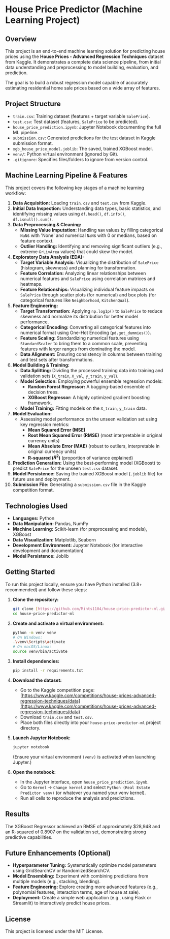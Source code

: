 # House Price Predictor (Machine Learning Project)


## Overview

This project is an end-to-end machine learning solution for predicting house prices using the **House Prices - Advanced Regression Techniques** dataset from Kaggle. It demonstrates a complete data science pipeline, from initial data understanding and preprocessing to model building, evaluation, and prediction.

The goal is to build a robust regression model capable of accurately estimating residential home sale prices based on a wide array of features.

## Project Structure

* `train.csv`: Training dataset (features + target variable `SalePrice`).
* `test.csv`: Test dataset (features, `SalePrice` to be predicted).
* `house_price_prediction.ipynb`: Jupyter Notebook documenting the full ML pipeline.
* `submission.csv`: Generated predictions for the test dataset in Kaggle submission format.
* `xgb_house_price_model.joblib`: The saved, trained XGBoost model.
* `venv/`: Python virtual environment (ignored by Git).
* `.gitignore`: Specifies files/folders to ignore from version control.

## Machine Learning Pipeline & Features

This project covers the following key stages of a machine learning workflow:

1.  **Data Acquisition:** Loading `train.csv` and `test.csv` from Kaggle.
2.  **Initial Data Inspection:** Understanding data types, basic statistics, and identifying missing values using `df.head()`, `df.info()`, `df.isnull().sum()`.
3.  **Data Preprocessing & Cleaning:**
    * **Missing Value Imputation:** Handling `NaN` values by filling categorical `NaN`s with 'None' and numerical `NaN`s with 0 or medians, based on feature context.
    * **Outlier Handling:** Identifying and removing significant outliers (e.g., extreme `GrLivArea` values) that could skew the model.
4.  **Exploratory Data Analysis (EDA):**
    * **Target Variable Analysis:** Visualizing the distribution of `SalePrice` (histogram, skewness) and planning for transformation.
    * **Feature Correlation:** Analyzing linear relationships between numerical features and `SalePrice` using correlation matrices and heatmaps.
    * **Feature Relationships:** Visualizing individual feature impacts on `SalePrice` through scatter plots (for numerical) and box plots (for categorical features like `Neighborhood`, `KitchenQual`).
5.  **Feature Engineering:**
    * **Target Transformation:** Applying `np.log1p()` to `SalePrice` to reduce skewness and normalize its distribution for better model performance.
    * **Categorical Encoding:** Converting all categorical features into numerical format using One-Hot Encoding (`pd.get_dummies()`).
    * **Feature Scaling:** Standardizing numerical features using `StandardScaler` to bring them to a common scale, preventing features with larger ranges from dominating the model.
    * **Data Alignment:** Ensuring consistency in columns between training and test sets after transformations.
6.  **Model Building & Training:**
    * **Data Splitting:** Dividing the processed training data into training and validation sets (`X_train`, `X_val`, `y_train`, `y_val`).
    * **Model Selection:** Employing powerful ensemble regression models:
        * **Random Forest Regressor:** A bagging-based ensemble of decision trees.
        * **XGBoost Regressor:** A highly optimized gradient boosting framework.
    * **Model Training:** Fitting models on the `X_train`, `y_train` data.
7.  **Model Evaluation:**
    * Assessing model performance on the unseen validation set using key regression metrics:
        * **Mean Squared Error (MSE)**
        * **Root Mean Squared Error (RMSE)** (most interpretable in original currency units)
        * **Mean Absolute Error (MAE)** (robust to outliers, interpretable in original currency units)
        * **R-squared ($R^2$)** (proportion of variance explained)
8.  **Prediction Generation:** Using the best-performing model (XGBoost) to predict `SalePrice` for the unseen `test.csv` dataset.
9.  **Model Persistence:** Saving the trained XGBoost model (`.joblib` file) for future use and deployment.
10. **Submission File:** Generating a `submission.csv` file in the Kaggle competition format.

## Technologies Used

* **Languages:** Python
* **Data Manipulation:** Pandas, NumPy
* **Machine Learning:** Scikit-learn (for preprocessing and models), XGBoost
* **Data Visualization:** Matplotlib, Seaborn
* **Development Environment:** Jupyter Notebook (for interactive development and documentation)
* **Model Persistence:** Joblib

## Getting Started

To run this project locally, ensure you have Python installed (3.8+ recommended) and follow these steps:

1.  **Clone the repository:**
    ```bash
    git clone [https://github.com/Mints1104/house-price-predictor-ml.git](https://github.com/Mints1104/house-price-predictor-ml.git)
    cd house-price-predictor-ml
    ```

2.  **Create and activate a virtual environment:**
    ```bash
    python -m venv venv
    # On Windows:
    .\venv\Scripts\activate
    # On macOS/Linux:
    source venv/bin/activate
    ```

3.  **Install dependencies:**
    ```bash
    pip install -r requirements.txt
    ```
    
4.  **Download the dataset:**
    * Go to the Kaggle competition page: [https://www.kaggle.com/competitions/house-prices-advanced-regression-techniques/data](https://www.kaggle.com/competitions/house-prices-advanced-regression-techniques/data)
    * Download `train.csv` and `test.csv`.
    * Place both files directly into your `house-price-predictor-ml` project directory.

5.  **Launch Jupyter Notebook:**
    ```bash
    jupyter notebook
    ```
    (Ensure your virtual environment `(venv)` is activated when launching Jupyter.)

6.  **Open the notebook:**
    * In the Jupyter interface, open `house_price_prediction.ipynb`.
    * Go to `Kernel` -> `Change kernel` and select `Python (Real Estate Predictor venv)` (or whatever you named your venv kernel).
    * Run all cells to reproduce the analysis and predictions.

## Results

The XGBoost Regressor achieved an RMSE of approximately \$28,948 and an R-squared of 0.8907 on the validation set, demonstrating strong predictive capabilities.

## Future Enhancements (Optional)

* **Hyperparameter Tuning:** Systematically optimize model parameters using GridSearchCV or RandomizedSearchCV.
* **Model Ensembling:** Experiment with combining predictions from multiple models (e.g., stacking, blending).
* **Feature Engineering:** Explore creating more advanced features (e.g., polynomial features, interaction terms, age of house at sale).
* **Deployment:** Create a simple web application (e.g., using Flask or Streamlit) to interactively predict house prices.

## License

This project is licensed under the MIT License.